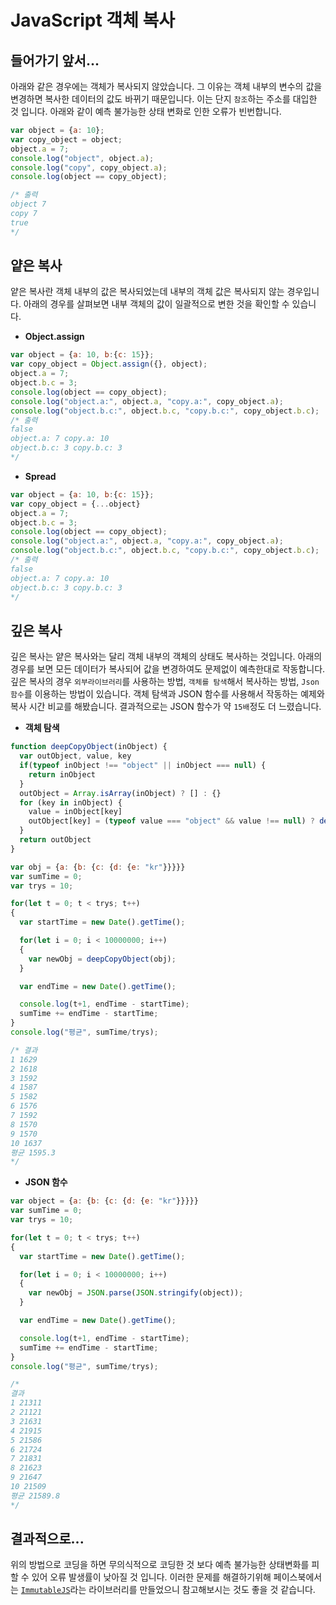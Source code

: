 # JavaScript 객체 복사

## 들어가기 앞서...

아래와 같은 경우에는 객체가 복사되지 않았습니다. 그 이유는 객체 내부의 변수의 값을 변경하면 복사한 데이터의 값도 바뀌기 때문입니다. 이는 단지 `참조`하는 주소를 대입한 것 입니다. 아래와 같이 예측 불가능한 상태 변화로 인한 오류가 빈번합니다.

```javascript
var object = {a: 10};
var copy_object = object;
object.a = 7;
console.log("object", object.a);
console.log("copy", copy_object.a);
console.log(object == copy_object);

/* 출력
object 7
copy 7
true
*/
```


## 얕은 복사

얕은 복사란 객체 내부의 값은 복사되었는데 내부의 객체 값은 복사되지 않는 경우입니다. 아래의 경우를 살펴보면 내부 객체의 값이 일괄적으로 변한 것을 확인할 수 있습니다.

- **Object.assign**

```javascript
var object = {a: 10, b:{c: 15}};
var copy_object = Object.assign({}, object);
object.a = 7;
object.b.c = 3;
console.log(object == copy_object);
console.log("object.a:", object.a, "copy.a:", copy_object.a);
console.log("object.b.c:", object.b.c, "copy.b.c:", copy_object.b.c);
/* 출력
false
object.a: 7 copy.a: 10
object.b.c: 3 copy.b.c: 3
*/
```

- **Spread**

```javascript
var object = {a: 10, b:{c: 15}};
var copy_object = {...object}
object.a = 7;
object.b.c = 3;
console.log(object == copy_object);
console.log("object.a:", object.a, "copy.a:", copy_object.a);
console.log("object.b.c:", object.b.c, "copy.b.c:", copy_object.b.c);
/* 출력
false
object.a: 7 copy.a: 10
object.b.c: 3 copy.b.c: 3
*/
```

## 깊은 복사

깊은 복사는 얕은 복사와는 달리 객체 내부의 객체의 상태도 복사하는 것입니다. 아래의 경우를 보면 모든 데이터가 복사되어 값을 변경하여도 문제없이 예측한대로 작동합니다. 깊은 복사의 경우 `외부라이브러리`를 사용하는 방법, `객체를 탐색`해서 복사하는 방법, `Json 함수`를 이용하는 방법이 있습니다. 객체 탐색과 JSON 함수를 사용해서 작동하는 예제와 복사 시간 비교를 해봤습니다. 결과적으로는 JSON 함수가 약 `15배`정도 더 느렸습니다.

- **객체 탐색**

```javascript
function deepCopyObject(inObject) {
  var outObject, value, key
  if(typeof inObject !== "object" || inObject === null) {
    return inObject
  }
  outObject = Array.isArray(inObject) ? [] : {}
  for (key in inObject) {
    value = inObject[key]
    outObject[key] = (typeof value === "object" && value !== null) ? deepCopyObject(value) : value
  }
  return outObject
}

var obj = {a: {b: {c: {d: {e: "kr"}}}}}
var sumTime = 0;
var trys = 10;

for(let t = 0; t < trys; t++)
{
  var startTime = new Date().getTime();

  for(let i = 0; i < 10000000; i++)
  {
    var newObj = deepCopyObject(obj);
  }

  var endTime = new Date().getTime();

  console.log(t+1, endTime - startTime);
  sumTime += endTime - startTime;
}
console.log("평균", sumTime/trys);

/* 결과
1 1629
2 1618
3 1592
4 1587
5 1582
6 1576
7 1592
8 1570
9 1570
10 1637
평균 1595.3
*/
```

- **JSON 함수**

```javascript
var object = {a: {b: {c: {d: {e: "kr"}}}}}
var sumTime = 0;
var trys = 10;

for(let t = 0; t < trys; t++)
{
  var startTime = new Date().getTime();

  for(let i = 0; i < 10000000; i++)
  {
    var newObj = JSON.parse(JSON.stringify(object));
  }

  var endTime = new Date().getTime();

  console.log(t+1, endTime - startTime);
  sumTime += endTime - startTime;
}
console.log("평균", sumTime/trys);

/*
결과
1 21311
2 21121
3 21631
4 21915
5 21586
6 21724
7 21831
8 21623
9 21647
10 21509
평균 21589.8
*/
```

## 결과적으로...

위의 방법으로 코딩을 하면 무의식적으로 코딩한 것 보다 예측 불가능한 상태변화를 피할 수 있어 오류 발생률이 낮아질 것 입니다. 이러한 문제를 해결하기위해 페이스북에서는 [`ImmutableJS`](https://github.com/immutable-js/immutable-js)라는 라이브러리를 만들었으니 참고해보시는 것도 좋을 것 같습니다.